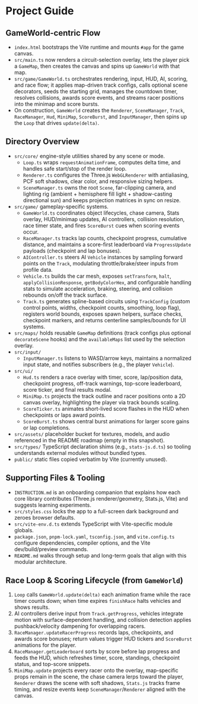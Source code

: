 # Project Guide

## GameWorld-centric Flow
- `index.html` bootstraps the Vite runtime and mounts `#app` for the game canvas.
- `src/main.ts` now renders a circuit-selection overlay, lets the player pick a `GameMap`, then creates the canvas and spins up `GameWorld` with that map.
- `src/game/GameWorld.ts` orchestrates rendering, input, HUD, AI, scoring, and race flow; it applies map-driven track configs, calls optional scene decorators, seeds the starting grid, manages the countdown timer, resolves collisions, awards score events, and streams racer positions into the minimap and score bursts.
- On construction, `GameWorld` creates the `Renderer`, `SceneManager`, `Track`, `RaceManager`, `Hud`, `MiniMap`, `ScoreBurst`, and `InputManager`, then spins up the `Loop` that drives `update(delta)`.

## Directory Overview
- `src/core/` engine-style utilities shared by any scene or mode.
  - `Loop.ts` wraps `requestAnimationFrame`, computes delta time, and handles safe start/stop of the render loop.
  - `Renderer.ts` configures the Three.js `WebGLRenderer` with antialiasing, PCF soft shadows, clear color, and responsive sizing helpers.
  - `SceneManager.ts` owns the root `Scene`, far-clipping camera, and lighting rig (ambient + hemisphere fill light + shadow-casting directional sun) and keeps projection matrices in sync on resize.
- `src/game/` gameplay-specific systems.
  - `GameWorld.ts` coordinates object lifecycles, chase camera, Stats overlay, HUD/minimap updates, AI controllers, collision resolution, race timer state, and fires `ScoreBurst` cues when scoring events occur.
  - `RaceManager.ts` tracks lap counts, checkpoint progress, cumulative distance, and maintains a score-first leaderboard via `ProgressUpdate` payloads (checkpoint and lap bonuses).
  - `AIController.ts` steers AI `Vehicle` instances by sampling forward points on the `Track`, modulating throttle/brake/steer inputs from profile data.
  - `Vehicle.ts` builds the car mesh, exposes `setTransform`, `halt`, `applyCollisionResponse`, `getBodyColorHex`, and configurable handling stats to simulate acceleration, braking, steering, and collision rebounds on/off the track surface.
  - `Track.ts` generates spline-based circuits using `TrackConfig` (custom control points, widths, checkpoint counts, smoothing, loop flag), registers world bounds, exposes spawn helpers, surface checks, checkpoint markers, and returns centerline samples/bounds for UI systems.
- `src/maps/` holds reusable `GameMap` definitions (track configs plus optional `decorateScene` hooks) and the `availableMaps` list used by the selection overlay.
- `src/input/`
  - `InputManager.ts` listens to WASD/arrow keys, maintains a normalized input state, and notifies subscribers (e.g., the player `Vehicle`).
- `src/ui/`
  - `Hud.ts` renders a race overlay with timer, score, lap/position data, checkpoint progress, off-track warnings, top-score leaderboard, score ticker, and final results modal.
  - `MiniMap.ts` projects the track outline and racer positions onto a 2D canvas overlay, highlighting the player via track bounds scaling.
  - `ScoreTicker.ts` animates short-lived score flashes in the HUD when checkpoints or laps award points.
  - `ScoreBurst.ts` shows central burst animations for larger score gains or lap completions.
- `src/assets/` placeholder bucket for textures, models, and audio referenced in the README roadmap (empty in this snapshot).
- `src/types/` TypeScript declaration shims (e.g., `stats-js.d.ts`) so tooling understands external modules without bundled types.
- `public/` static files copied verbatim by Vite (currently unused).

## Supporting Files & Tooling
- `INSTRUCTION.md` is an onboarding companion that explains how each core library contributes (Three.js renderer/geometry, Stats.js, Vite) and suggests learning experiments.
- `src/styles.css` locks the app to a full-screen dark background and zeroes browser defaults.
- `src/vite-env.d.ts` extends TypeScript with Vite-specific module globals.
- `package.json`, `pnpm-lock.yaml`, `tsconfig.json`, and `vite.config.ts` configure dependencies, compiler options, and the Vite dev/build/preview commands.
- `README.md` walks through setup and long-term goals that align with this modular architecture.

## Race Loop & Scoring Lifecycle (from `GameWorld`)
1. `Loop` calls `GameWorld.update(delta)` each animation frame while the race timer counts down; when time expires `finishRace` halts vehicles and shows results.
2. AI controllers derive input from `Track.getProgress`, vehicles integrate motion with surface-dependent handling, and collision detection applies pushback/velocity dampening for overlapping racers.
3. `RaceManager.updateRacerProgress` records laps, checkpoints, and awards score bonuses; return values trigger HUD tickers and `ScoreBurst` animations for the player.
4. `RaceManager.getLeaderboard` sorts by score before lap progress and feeds the HUD, which refreshes timer, score, standings, checkpoint status, and top-score snippets.
5. `MiniMap.update` projects every racer onto the overlay, map-specific props remain in the scene, the chase camera lerps toward the player, `Renderer` draws the scene with soft shadows, `Stats.js` tracks frame timing, and resize events keep `SceneManager`/`Renderer` aligned with the canvas.

